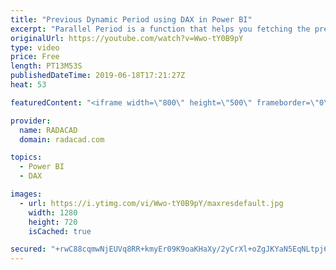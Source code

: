 ```yaml
---
title: "Previous Dynamic Period using DAX in Power BI"
excerpt: "Parallel Period is a function that helps you fetching the previous period of a Month, Quarter, or Year. However, if you have a dynamic range of date, and you want to find the previous period of that dynamic selection, then Parallel Period can’t give you the answer. As an example; if the user selected"
originalUrl: https://youtube.com/watch?v=Wwo-tY0B9pY
type: video
price: Free
length: PT13M53S
publishedDateTime: 2019-06-18T17:21:27Z
heat: 53

featuredContent: "<iframe width=\"800\" height=\"500\" frameborder=\"0\" src=\"https://www.youtube.com/embed/Wwo-tY0B9pY\" allow=\"accelerometer; autoplay; encrypted-media; gyroscope; picture-in-picture\" allowfullscreen></iframe>"

provider:
  name: RADACAD
  domain: radacad.com

topics:
  - Power BI
  - DAX

images:
  - url: https://i.ytimg.com/vi/Wwo-tY0B9pY/maxresdefault.jpg
    width: 1280
    height: 720
    isCached: true

secured: "+rwC88cqmwNjEUVq8RR+kmyEr09K9oaKHaXy/2yCrXl+oZgJKYaN5EqNLtpj6zpWohLEZUxBUxTCciP92Q3UM1BHqPqvGJ8zHiOZ/tS/iJaI1SjpIWach5PPFMY5KHFaNkUkI2Gsl75oE+f4wIWMCxBnP59lbNWBafe1eszxlXqp0ooXye2xrJ7U7TZ3Ggza3UClqK0DtBy4Rsj+jm0DDzLnctppDQt5+MfovpnwGoXzoGZSetIB8t3SNoi1I7hRiuMaIPBxjrBkFxGCOkI8fhNBlUgMGAhXY9dQnlNdIt3g8AHnmfQ2gpW1M2yFUE5UVgyGB7aOg3JghP8r03P6n0r7X9TBshqZ1j16xPgj2XQK1q8ldgy38D724BT8uGmuSVCIjwzmS0DOunx35sZX2uk9C35fzWPz9UCrNakz5q8=;gBqYrBCyXMdJM0LYJMKnQw=="
---
```


